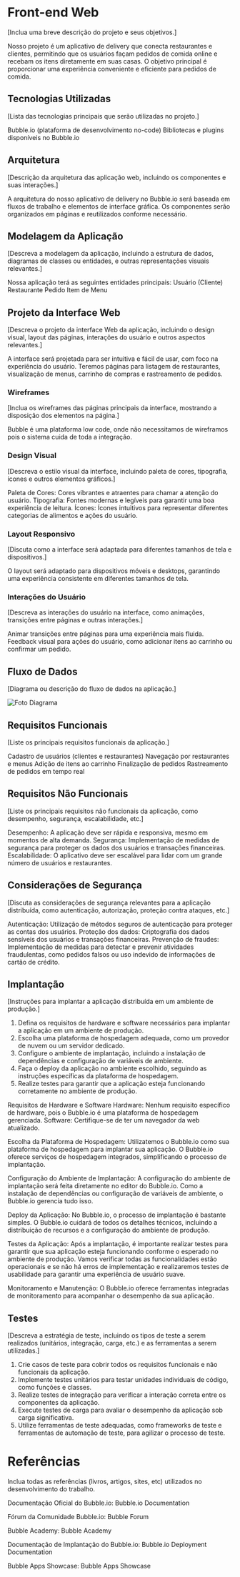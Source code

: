 # Front-end Web

[Inclua uma breve descrição do projeto e seus objetivos.]

Nosso projeto é um aplicativo de delivery que conecta restaurantes e clientes, permitindo que os usuários façam pedidos de comida online e recebam os itens diretamente em suas casas. O objetivo principal é proporcionar uma experiência conveniente e eficiente para pedidos de comida.

## Tecnologias Utilizadas
[Lista das tecnologias principais que serão utilizadas no projeto.]

Bubble.io (plataforma de desenvolvimento no-code)
Bibliotecas e plugins disponíveis no Bubble.io

## Arquitetura

[Descrição da arquitetura das aplicação web, incluindo os componentes e suas interações.]

A arquitetura do nosso aplicativo de delivery no Bubble.io será baseada em fluxos de trabalho e elementos de interface gráfica. Os componentes serão organizados em páginas e reutilizados conforme necessário.


## Modelagem da Aplicação
[Descreva a modelagem da aplicação, incluindo a estrutura de dados, diagramas de classes ou entidades, e outras representações visuais relevantes.]

Nossa aplicação terá as seguintes entidades principais:
Usuário (Cliente)
Restaurante
Pedido
Item de Menu


## Projeto da Interface Web
[Descreva o projeto da interface Web da aplicação, incluindo o design visual, layout das páginas, interações do usuário e outros aspectos relevantes.]

A interface será projetada para ser intuitiva e fácil de usar, com foco na experiência do usuário. Teremos páginas para listagem de restaurantes, visualização de menus, carrinho de compras e rastreamento de pedidos.

### Wireframes
[Inclua os wireframes das páginas principais da interface, mostrando a disposição dos elementos na página.]

Bubble é uma plataforma low code, onde não necessitamos de wireframos pois o sistema cuida de toda a integração.

### Design Visual
[Descreva o estilo visual da interface, incluindo paleta de cores, tipografia, ícones e outros elementos gráficos.]

Paleta de Cores: Cores vibrantes e atraentes para chamar a atenção do usuário.
Tipografia: Fontes modernas e legíveis para garantir uma boa experiência de leitura.
Ícones: Ícones intuitivos para representar diferentes categorias de alimentos e ações do usuário.

### Layout Responsivo
[Discuta como a interface será adaptada para diferentes tamanhos de tela e dispositivos.]

O layout será adaptado para dispositivos móveis e desktops, garantindo uma experiência consistente em diferentes tamanhos de tela.

### Interações do Usuário
[Descreva as interações do usuário na interface, como animações, transições entre páginas e outras interações.]

Animar transições entre páginas para uma experiência mais fluida.
Feedback visual para ações do usuário, como adicionar itens ao carrinho ou confirmar um pedido.

## Fluxo de Dados

[Diagrama ou descrição do fluxo de dados na aplicação.]

![Foto Diagrama](https://github.com/ICEI-PUC-Minas-PMV-SI/pmv-si-2024-1-pe6-t2-g1-uaifood/assets/89950016/763e2e08-4b3f-49a8-8cc1-f774c1dd5042)

## Requisitos Funcionais

[Liste os principais requisitos funcionais da aplicação.]

Cadastro de usuários (clientes e restaurantes)
Navegação por restaurantes e menus
Adição de itens ao carrinho
Finalização de pedidos
Rastreamento de pedidos em tempo real

## Requisitos Não Funcionais

[Liste os principais requisitos não funcionais da aplicação, como desempenho, segurança, escalabilidade, etc.]

Desempenho: A aplicação deve ser rápida e responsiva, mesmo em momentos de alta demanda.
Segurança: Implementação de medidas de segurança para proteger os dados dos usuários e transações financeiras.
Escalabilidade: O aplicativo deve ser escalável para lidar com um grande número de usuários e restaurantes.

## Considerações de Segurança

[Discuta as considerações de segurança relevantes para a aplicação distribuída, como autenticação, autorização, proteção contra ataques, etc.]

Autenticação: Utilização de métodos seguros de autenticação para proteger as contas dos usuários.
Proteção dos dados: Criptografia dos dados sensíveis dos usuários e transações financeiras.
Prevenção de fraudes: Implementação de medidas para detectar e prevenir atividades fraudulentas, como pedidos falsos ou uso indevido de informações de cartão de crédito.

## Implantação

[Instruções para implantar a aplicação distribuída em um ambiente de produção.]

1. Defina os requisitos de hardware e software necessários para implantar a aplicação em um ambiente de produção.
2. Escolha uma plataforma de hospedagem adequada, como um provedor de nuvem ou um servidor dedicado.
3. Configure o ambiente de implantação, incluindo a instalação de dependências e configuração de variáveis de ambiente.
4. Faça o deploy da aplicação no ambiente escolhido, seguindo as instruções específicas da plataforma de hospedagem.
5. Realize testes para garantir que a aplicação esteja funcionando corretamente no ambiente de produção.

Requisitos de Hardware e Software
Hardware: Nenhum requisito específico de hardware, pois o Bubble.io é uma plataforma de hospedagem gerenciada.
Software: Certifique-se de ter um navegador da web atualizado.

Escolha da Plataforma de Hospedagem:
Utilizatemos o Bubble.io como sua plataforma de hospedagem para implantar sua aplicação. O Bubble.io oferece serviços de hospedagem integrados, simplificando o processo de implantação.

Configuração do Ambiente de Implantação:
A configuração do ambiente de implantação será feita diretamente no editor do Bubble.io. Como a instalação de dependências ou configuração de variáveis de ambiente,  o Bubble.io gerencia tudo isso.

Deploy da Aplicação:
No Bubble.io, o processo de implantação é bastante simples. O Bubble.io cuidará de todos os detalhes técnicos, incluindo a distribuição de recursos e a configuração do ambiente de produção.

Testes da Aplicação:
Após a implantação, é importante realizar testes para garantir que sua aplicação esteja funcionando conforme o esperado no ambiente de produção.
Vamos verificar todas as funcionalidades estão operacionais e se não há erros de implementação e realizaremos testes de usabilidade para garantir uma experiência de usuário suave.

Monitoramento e Manutenção:
O Bubble.io oferece ferramentas integradas de monitoramento para acompanhar o desempenho da sua aplicação.

## Testes

[Descreva a estratégia de teste, incluindo os tipos de teste a serem realizados (unitários, integração, carga, etc.) e as ferramentas a serem utilizadas.]

1. Crie casos de teste para cobrir todos os requisitos funcionais e não funcionais da aplicação.
2. Implemente testes unitários para testar unidades individuais de código, como funções e classes.
3. Realize testes de integração para verificar a interação correta entre os componentes da aplicação.
4. Execute testes de carga para avaliar o desempenho da aplicação sob carga significativa.
5. Utilize ferramentas de teste adequadas, como frameworks de teste e ferramentas de automação de teste, para agilizar o processo de teste.

# Referências

Inclua todas as referências (livros, artigos, sites, etc) utilizados no desenvolvimento do trabalho.

Documentação Oficial do Bubble.io: Bubble.io Documentation

Fórum da Comunidade Bubble.io: Bubble Forum

Bubble Academy: Bubble Academy

Documentação de Implantação do Bubble.io: Bubble.io Deployment Documentation

Bubble Apps Showcase: Bubble Apps Showcase

